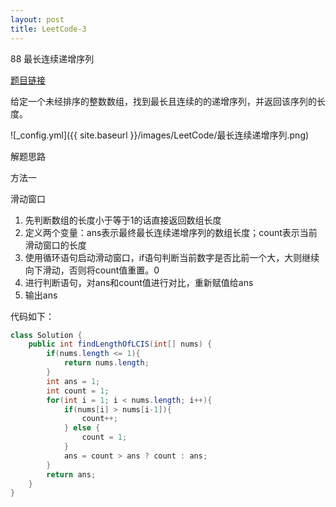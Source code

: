 ```yaml
---
layout: post
title: LeetCode-3
---
```


88 最长连续递增序列

[题目链接](https://leetcode-cn.com/problems/longest-continuous-increasing-subsequence/)

给定一个未经排序的整数数组，找到最长且连续的的递增序列，并返回该序列的长度。

![_config.yml]({{ site.baseurl }}/images/LeetCode/最长连续递增序列.png)

解题思路

方法一

滑动窗口

1. 先判断数组的长度小于等于1的话直接返回数组长度
2. 定义两个变量：ans表示最终最长连续递增序列的数组长度；count表示当前滑动窗口的长度
3. 使用循环语句启动滑动窗口，if语句判断当前数字是否比前一个大，大则继续向下滑动，否则将count值重置。0
4. 进行判断语句，对ans和count值进行对比，重新赋值给ans
5. 输出ans

代码如下：

```java
class Solution {
    public int findLengthOfLCIS(int[] nums) {
        if(nums.length <= 1){
            return nums.length;
        }
        int ans = 1;
        int count = 1;
        for(int i = 1; i < nums.length; i++){
            if(nums[i] > nums[i-1]){
                count++;
            } else {
                count = 1;
            }
            ans = count > ans ? count : ans;
        }
        return ans;
    }
}
```
